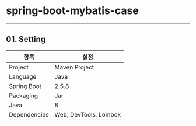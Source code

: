 # spring-boot-mybatis-case

---

## 01. Setting


| 항목 | 설정 |
| --- | --- |
| Project | Maven Project |
| Language | Java |
| Spring Boot | 2.5.8 |
| Packaging | Jar |
| Java | 8 |
| Dependencies | Web, DevTools, Lombok |




